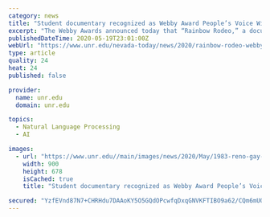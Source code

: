 ```yaml
---
category: news
title: "Student documentary recognized as Webby Award People’s Voice Winner"
excerpt: "The Webby Awards announced today that “Rainbow Rodeo,” a documentary created by three Reynolds School Journalism students, won the Webby People’s Voice Award in the student video category. The Webby Awards is the leading international award honoring excellence on the internet."
publishedDateTime: 2020-05-19T23:01:00Z
webUrl: "https://www.unr.edu/nevada-today/news/2020/rainbow-rodeo-webby-award"
type: article
quality: 24
heat: 24
published: false

provider:
  name: unr.edu
  domain: unr.edu

topics:
  - Natural Language Processing
  - AI

images:
  - url: "https://www.unr.edu//main/images/news/2020/May/1983-reno-gay-rodeo.jpg"
    width: 900
    height: 678
    isCached: true
    title: "Student documentary recognized as Webby Award People’s Voice Winner"

secured: "YzfEVnd87N7+CHRHdu7DAAoKY5O5GQdOPcwfqDxqGNVKFTIBO9a62/CQm6mUQOVXnvq8mL9C4bWD2lqvYpp2rgBTREPmiPtyGz+UNXxZerTEZDV1Pgxqmm8NQSBBNINKplfBe2VlUlgfYtAMJmi5zOWQQjWo/N9uvdeK1BJa5GadseSNX3JoLeZEPDDitJ2kCXkpk0epMpfADGgKWwE1yOeTelfchgCRVnWFy5Z0MlKCc6R5ZB6+/TK9tb9DkZw1cM99O5EPEyS/MP+FThipHldtkJOL4SJc9vSgrb4ZtT6+8AFZ+DHM73xzvXymq4tGAZMmOero51BopcbC/Mq1bvkApmgiQysMOS30FCjCg/MJPGW8wWBce+vuYJjwxY9PZoWLceDQA1eH54edqXnRQqi3iwn4TLnAZWduh9m2KQH/GvBgnezI9A5oRxVXP/OWqJ588+vhf3e3LOC2nzD4N0HNz8ZA2284hve+i9JWI30=;+hzsyljZNKpwbzsR05AuqQ=="
---
```


